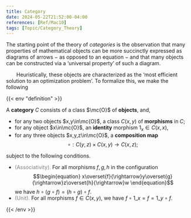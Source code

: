 ```yaml
---
title: Category
date: 2024-05-22T21:52:00-04:00
references: [Ref/Mac10]
tags: [Topic/Category_Theory]
---
```


The starting point of the theory of *categories* is the observation that many properties of mathematical objects can be more succinctly expressed as diagrams of arrows $-$ as opposed to an equation $-$ and that many objects can be constructed via a ‘universal property’ of such a diagram.

&emsp;&emsp;Heuristically, these objects are characterized as the ‘most efficient solution to an optimization problem’. To formalize this, we make the following

{{< env "definition" >}}

A **category** $C$ consists of a class $\mc{O}$ of **objects**, and,
* for any two objects $x,y\in\mc{O}$, a class $C(x,y)$ of **morphisms** in $C$;
* for any object $x\in\mc{O}$, an **identity** morphism $1_x\in C(x,x)$,
* for any three objects $x,y,z\in\mc{O}$, a **composition map**
$$\begin{equation}
    \circ:C(y,z)\times C(x,y)\to C(x,z);
\end{equation}$$

subject to the following conditions.
* <span style="color:gray">(Associativity).</span> For all morphisms $f,g,h$ in the configuration
$$\begin{equation}
    x\overset{f}{\rightarrow}y\overset{g}{\rightarrow}z\overset{h}{\rightarrow}w
\end{equation}$$
we have $h\circ(g\circ f)=(h\circ g)\circ f$.
* <span style="color:gray">(Unit).</span> For all morphisms $f\in C(x,y)$, we have $f\circ1\_x=f=1\_y\circ f$.

{{< /env >}}


